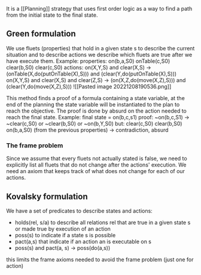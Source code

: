 It is a [[Planning]] strategy that uses first order logic as a way to find a path from the initial state to the final state. 

## Green formulation

We use fluets (properties) that hold in a given state s to describe the current situation and to describe actions we describe which fluets are true after we have execute them. Example:
properties:
	on(b,a,S0)
	onTable(c,S0)
	clear(b,S0)
	clear(c,S0)
actions:
	on(X,Y,S) and clear(X,S) -> (onTable(X,do(putOnTable(X),S))) and (clear(Y,do(putOnTable(X),S)))
	on(X,Y,S) and clear(X,S) and clear(Z,S) -> (on(X,Z,do(move(X,Z),S))) and (clear(Y,do(move(X,Z),S)))
![[Pasted image 20221208190536.png]]

This method finds a proof of a formula containing a state variable, at the end of the planning the state variable will be instantiated to the plan to reach the objective.
The proof is done by absurd on the action needed to reach the final state.
Example:
final state = on(b,c,s1)
proof:
	~on(b,c,S1) -> ~clear(c,S0) or ~clear(b,S0) or ~on(b,Y,S0)
	but:
	clear(c,S0)
	clear(b,S0)
	on(b,a,S0)
	(from the previous properties)
	-> contradiction, absurd

### The frame problem
Since we assume that every fluets not actually stated is false, we need to explicitly list all fluets that do not change after the actions' execution.
We need an axiom that keeps track of what does not change for each of our actions.

## Kovalsky formulation

We have a set of predicates to describe states and actions:
- holds(rel, s/a) to describe all relations rel that are true in a given state s or made true by execution of an action
- poss(s) to indicate if a state s is possible 
- pact(a,s) that indicate if an action an is executable on s 
- poss(s) and pact(a, s) -> poss(do(a,s))

this limits the frame axioms needed to avoid the frame problem (just one for action)

